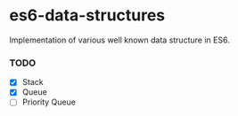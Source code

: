 # es6-data-structures
Implementation of various well known data structure in ES6.

### TODO

- [x] Stack
- [x] Queue
- [ ] Priority Queue
